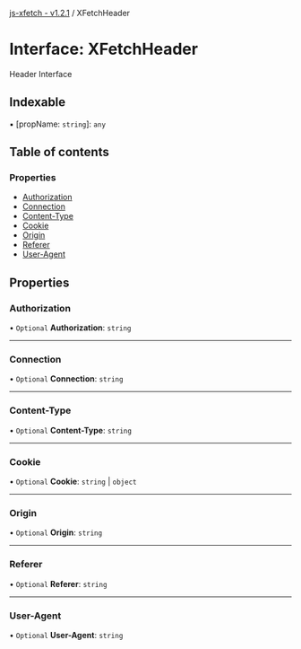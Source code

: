 [js-xfetch - v1.2.1](../README.md) / XFetchHeader

# Interface: XFetchHeader

Header Interface

## Indexable

▪ [propName: `string`]: `any`

## Table of contents

### Properties

- [Authorization](XFetchHeader.md#authorization)
- [Connection](XFetchHeader.md#connection)
- [Content-Type](XFetchHeader.md#content-type)
- [Cookie](XFetchHeader.md#cookie)
- [Origin](XFetchHeader.md#origin)
- [Referer](XFetchHeader.md#referer)
- [User-Agent](XFetchHeader.md#user-agent)

## Properties

### Authorization

• `Optional` **Authorization**: `string`

___

### Connection

• `Optional` **Connection**: `string`

___

### Content-Type

• `Optional` **Content-Type**: `string`

___

### Cookie

• `Optional` **Cookie**: `string` \| `object`

___

### Origin

• `Optional` **Origin**: `string`

___

### Referer

• `Optional` **Referer**: `string`

___

### User-Agent

• `Optional` **User-Agent**: `string`
